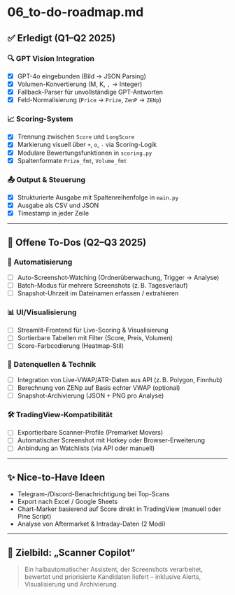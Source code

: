 # 06_to-do-roadmap.md

## ✅ Erledigt (Q1–Q2 2025)

### 🔍 GPT Vision Integration
- [x] GPT-4o eingebunden (Bild → JSON Parsing)
- [x] Volumen-Konvertierung (M, K, `,` → Integer)
- [x] Fallback-Parser für unvollständige GPT-Antworten
- [x] Feld-Normalisierung (`Price` → `Prize`, `ZenP` → `ZENp`)

### 📈 Scoring-System
- [x] Trennung zwischen `Score` und `LongScore`
- [x] Markierung visuell über `+`, `o`, `-` via Scoring-Logik
- [x] Modulare Bewertungsfunktionen in `scoring.py`
- [x] Spaltenformate `Prize_fmt`, `Volume_fmt`

### 📤 Output & Steuerung
- [x] Strukturierte Ausgabe mit Spaltenreihenfolge in `main.py`
- [x] Ausgabe als CSV und JSON
- [x] Timestamp in jeder Zeile

---

## 🧩 Offene To-Dos (Q2–Q3 2025)

### 🚀 Automatisierung
- [ ] Auto-Screenshot-Watching (Ordnerüberwachung, Trigger → Analyse)
- [ ] Batch-Modus für mehrere Screenshots (z. B. Tagesverlauf)
- [ ] Snapshot-Uhrzeit im Dateinamen erfassen / extrahieren

### 📊 UI/Visualisierung
- [ ] Streamlit-Frontend für Live-Scoring & Visualisierung
- [ ] Sortierbare Tabellen mit Filter (Score, Preis, Volumen)
- [ ] Score-Farbcodierung (Heatmap-Stil)

### 🧠 Datenquellen & Technik
- [ ] Integration von Live-VWAP/ATR-Daten aus API (z. B. Polygon, Finnhub)
- [ ] Berechnung von ZENp auf Basis echter VWAP (optional)
- [ ] Snapshot-Archivierung (JSON + PNG pro Analyse)

### 🛠️ TradingView-Kompatibilität
- [ ] Exportierbare Scanner-Profile (Premarket Movers)
- [ ] Automatischer Screenshot mit Hotkey oder Browser-Erweiterung
- [ ] Anbindung an Watchlists (via API oder manuell)

---

## ✨ Nice-to-Have Ideen
- Telegram-/Discord-Benachrichtigung bei Top-Scans
- Export nach Excel / Google Sheets
- Chart-Marker basierend auf Score direkt in TradingView (manuell oder Pine Script)
- Analyse von Aftermarket & Intraday-Daten (2 Modi)

---

## 🧭 Zielbild: „Scanner Copilot“
> Ein halbautomatischer Assistent, der Screenshots verarbeitet, bewertet und priorisierte Kandidaten liefert – inklusive Alerts, Visualisierung und Archivierung.
